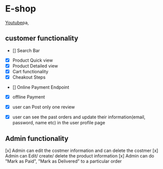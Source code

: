 # E-shop

[Youtube](https://www.youtube.com/watch?v=ad-diUBjkHo)pa,

## customer functionality

- [] Search Bar
- [x] Product Quick view
- [x] Product Detailed view
- [x] Cart functionality
- [x] Cheakout Steps
- [] Online Payment Endpoint
- [x] offline Payment
- [x] user can Post only one review
- [x] user can see the past orders and update their information(email, password, name etc) in the user profile page


## Admin functionality

[x] Admin can edit the costmer information and can delete the costmer
[x] Admin can Edit/ create/ delete the product information
[x] Admin can do "Mark as Paid", "Mark as Delivered" to a particular order
